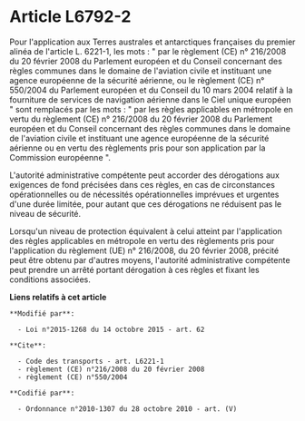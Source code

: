 # Article L6792-2

Pour l'application aux Terres australes et antarctiques françaises du premier alinéa de l'article L. 6221-1, les mots : " par
le règlement (CE) n° 216/2008 du 20 février 2008 du Parlement européen et du Conseil concernant des règles communes dans le
domaine de l'aviation civile et instituant une agence européenne de la sécurité aérienne, ou le règlement (CE) n° 550/2004 du
Parlement européen et du Conseil du 10 mars 2004 relatif à la fourniture de services de navigation aérienne dans le Ciel
unique européen " sont remplacés par les mots : " par les règles applicables en métropole en vertu du règlement (CE) n°
216/2008 du 20 février 2008 du Parlement européen et du Conseil concernant des règles communes dans le domaine de l'aviation
civile et instituant une agence européenne de la sécurité aérienne ou en vertu des règlements pris pour son application par
la Commission européenne ".

L'autorité administrative compétente peut accorder des dérogations aux exigences de fond précisées dans ces règles, en cas de
circonstances opérationnelles ou de nécessités opérationnelles imprévues et urgentes d'une durée limitée, pour autant que ces
dérogations ne réduisent pas le niveau de sécurité.

Lorsqu'un niveau de protection équivalent à celui atteint par l'application des règles applicables en métropole en vertu des
règlements pris pour l'application du règlement (UE) n° 216/2008, du 20 février 2008, précité peut être obtenu par d'autres
moyens, l'autorité administrative compétente peut prendre un arrêté portant dérogation à ces règles et fixant les conditions
associées.

**Liens relatifs à cet article**

	**Modifié par**:

	  - Loi n°2015-1268 du 14 octobre 2015 - art. 62

	**Cite**:

	  - Code des transports - art. L6221-1
	  - règlement (CE) n°216/2008 du 20 février 2008
	  - règlement (CE) n°550/2004

	**Codifié par**:

	  - Ordonnance n°2010-1307 du 28 octobre 2010 - art. (V)
